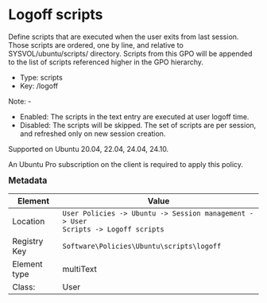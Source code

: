 # Logoff scripts

Define scripts that are executed when the user exits from last session.
Those scripts are ordered, one by line, and relative to SYSVOL/ubuntu/scripts/ directory.
Scripts from this GPO will be appended to the list of scripts referenced higher in the GPO hierarchy.


- Type: scripts
- Key: /logoff

Note: -
 * Enabled: The scripts in the text entry are executed at user logoff time.
 * Disabled: The scripts will be skipped.
 The set of scripts are per session, and refreshed only on new session creation.


Supported on Ubuntu 20.04, 22.04, 24.04, 24.10.

An Ubuntu Pro subscription on the client is required to apply this policy.



<span style="font-size: larger;">**Metadata**</span>

| Element      | Value                          |
| ---          | ---                            |
| Location     | <code>User Policies -> Ubuntu -> Session management -> User Scripts -> Logoff scripts</code>     |
| Registry Key | <code>Software\Policies\Ubuntu\scripts\logoff</code>          |
| Element type | multiText               |
| Class:       | User                     |
